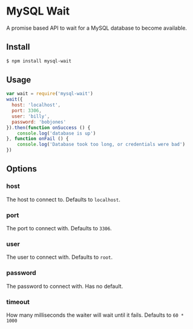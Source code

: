 # MySQL Wait

A promise based API to wait for a MySQL database to become available.

## Install

```sh
$ npm install mysql-wait
```

## Usage

```js
var wait = require('mysql-wait')
wait({
  host: 'localhost',
  port: 3306,
  user: 'billy',
  password: 'bobjones'
}).then(function onSuccess () {
    console.log('database is up')
}, function onFail () {
    console.log('Database took too long, or credentials were bad')
})
```

## Options

### host

The host to connect to. Defaults to `localhost`.

### port

The port to connect with. Defaults to `3306`.

### user

The user to connect with. Defaults to `root`.

### password

The password to connect with. Has no default.

### timeout

How many milliseconds the waiter will wait until it fails. Defaults to `60 * 1000`
